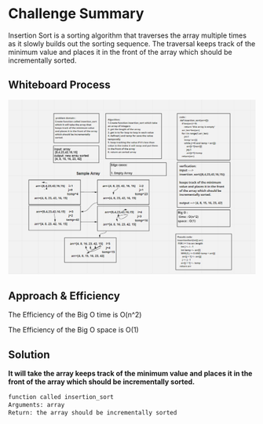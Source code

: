 # Challenge Summary

Insertion Sort is a sorting algorithm that traverses the array multiple times as it slowly builds out the sorting sequence. The traversal keeps track of the minimum value and places it in the front of the array which should be incrementally sorted.

## Whiteboard Process

![code26](sorted1.PNG)

## Approach & Efficiency

The Efficiency of the Big O time is O(n^2)

The Efficiency of the Big O space is O(1)

## Solution

**It will take the array keeps track of the minimum value and places it in the front of the array which should be incrementally sorted.**

    function called insertion_sort
    Arguments: array
    Return: the array should be incrementally sorted
